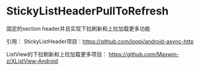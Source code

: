 StickyListHeaderPullToRefresh
=============================

固定的section header并且实现下拉刷新和上拉加载更多功能


引用：
StickyListHeader项目：https://github.com/loopj/android-async-http

ListView的下拉刷新和上拉加载更多项目： https://github.com/Maxwin-z/XListView-Android

